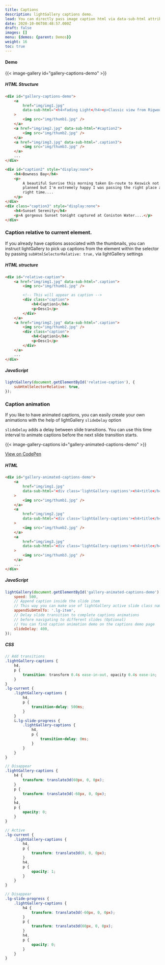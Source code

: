 ```yaml
---
title: Captions
description: lightGallery captions demo.
lead: You can directly pass image caption html via data-sub-html attribute or just pass id or class name of any html object (div) which contains your cation html.
date: 2020-10-06T08:48:57.000Z
draft: false
images: []
menu: {demos: {parent: Demos}}
weight: 16
toc: true
---
```


#### Demo

{{< image-gallery id="gallery-captions-demo" >}}

##### HTML Structure

```html
<div id="gallery-captions-demo">
    <a
        href="img/img1.jpg"
        data-sub-html="<h4>Fading Light</h4><p>Classic view from Rigwood Jetty on Coniston Water an old archive shot similar to an old post but a little later on.</p>"
    >
        <img src="img/thumb1.jpg" />
    </a>
    <a href="img/img2.jpg" data-sub-html="#caption2">
        <img src="img/thumb2.jpg" />
    </a>
    <a href="img/img3.jpg" data-sub-html=".caption3">
        <img src="img/thumb3.jpg" />
    </a>
    ...
</div>

<div id="caption2" style="display:none">
    <h4>Bowness Bay</h4>
    <p>
        A beautiful Sunrise this morning taken En-route to Keswick not one as
        planned but I'm extremely happy I was passing the right place at the
        right time....
    </p>
</div>
<div class="caption3" style="display:none">
    <h4>Sunset Serenity</h4>
    <p>A gorgeous Sunset tonight captured at Coniston Water....</p>
</div>
```

### Caption relative to current element.

If you already have captions associated with the thumbnails, you can instruct
lightGallery to pick up captions from the element within the selector by passing
`subHtmlSelectorRelative: true,` via lightGallery settings

##### HTML structure

```html
<div id="relative-caption">
    <a href="img/img1.jpg" data-sub-html=".caption">
        <img src="img/thumb1.jpg" />

        <!-- This will appear as caption -->
        <div class="caption">
            <h4>Caption1</h4>
            <p>Desc1</p>
        </div>
    </a>
    <a href="img/img2.jpg" data-sub-html=".caption">
        <img src="img/thumb2.jpg" />
        <div class="caption">
            <h4>Caption1</h4>
            <p>Desc1</p>
        </div>
    </a>
    ...
</div>
```

##### JavaScript

```js
lightGallery(document.getElementById('relative-caption'), {
    subHtmlSelectorRelative: true,
});
```

### Caption animation

If you like to have animated captions, you can easily create your own animations
with the help of lightGallery `slideDelay` option

`slideDelay` adds a delay between slide transitions. You can use this time
interval to animate captions before the next slide transition starts.

{{< image-gallery-captions id="gallery-animated-captions-demo" >}}

<div class="codepen-demo">
    <a target="_blank" href="https://codepen.io/sachinchoolur/pen/poebjrm">View on CodePen</a>
</div>

##### HTML

```html
<div id="gallery-animated-captions-demo">
    <a
        href="img/img1.jpg"
        data-sub-html="<div class='lightGallery-captions'><h4>title</h4><p>description</p></div>"
    >
        <img src="img/thumb1.jpg" />
    </a>
    <a
        href="img/img2.jpg"
        data-sub-html="<div class='lightGallery-captions'><h4>title</h4><p>description</p></div>"
    >
        <img src="img/thumb2.jpg" />
    </a>
    <a
        href="img/img3.jpg"
        data-sub-html="<div class='lightGallery-captions'><h4>title</h4><p>description</p></div>"
    >
        <img src="img/thumb3.jpg" />
    </a>
    ...
</div>
```

##### JavaScript

```js
lightGallery(document.getElementById('gallery-animated-captions-demo'), {
    speed: 500,
    // Append caption inside the slide item
    // This way you can make use of lightGallery active slide class names to add animation
    appendSubHtmlTo: '.lg-item',
    // Delay slide transition to complete captions animations
    // before navigating to different slides (Optional)
    // You can find caption animation demo on the captions demo page
    slideDelay: 400,
});
```

##### CSS

```scss
// Add transitions
.lightGallery-captions {
    h4,
    p {
        transition: transform 0.4s ease-in-out, opacity 0.4s ease-in;
    }
}
.lg-current {
    .lightGallery-captions {
        h4,
        p {
            transition-delay: 500ms;
        }
    }
    &.lg-slide-progress {
        .lightGallery-captions {
            h4,
            p {
                transition-delay: 0ms;
            }
        }
    }
}

// Disappear
.lightGallery-captions {
    h4 {
        transform: translate3d(60px, 0, 0px);
    }
    p {
        transform: translate3d(-60px, 0, 0px);
    }
    h4,
    p {
        opacity: 0;
    }
}

// Active
.lg-current {
    .lightGallery-captions {
        h4,
        p {
            transform: translate3d(0, 0, 0px);
        }
        h4,
        p {
            opacity: 1;
        }
    }
}

// Disappear
.lg-slide-progress {
    .lightGallery-captions {
        h4 {
            transform: translate3d(-60px, 0, 0px);
        }
        p {
            transform: translate3d(60px, 0, 0px);
        }
        h4,
        p {
            opacity: 0;
        }
    }
}
```

<!-- ### Caption relative to slide

{{< image-gallery-relative-captions id="gallery-relative-captions-demo" >}} -->
